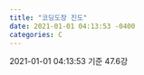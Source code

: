 ```yaml
---
title: "코딩도장 진도"
date: 2021-01-01 04:13:53 -0400
categories: C
---
```


2021-01-01 04:13:53 기준
47.6강
